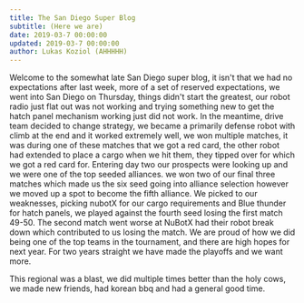 ```yaml
---
title: The San Diego Super Blog
subtitle: (Here we are)
date: 2019-03-7 00:00:00
updated: 2019-03-7 00:00:00
author: Lukas Koziol (AHHHHH)
---
```

Welcome to the somewhat late San Diego super blog, it isn't that we had no expectations after last week, more of a set of reserved expectations, we went into San Diego on Thursday, things didn't start the greatest, our robot radio just flat out was not working and trying something new to get the hatch panel mechanism working just did not work. In the meantime, drive team decided to change strategy, we became a primarily defense robot with climb at the end and it worked extremely well, we won multiple matches, it was during one of these matches that we got a red card, the other robot had extended to place a cargo when we hit them, they tipped over for which we got a red card for. Entering day two our prospects were looking up and we were one of the top seeded alliances. we won two of our final three matches which made us the six seed going into alliance selection however we moved up a spot to become the fifth alliance. We picked to our weaknesses, picking nubotX for our cargo requirements and Blue thunder for hatch panels, we played against the fourth seed losing the first match 49-50. The second match went worse at NuBotX had their robot break down which contributed to us losing the match. We are proud of how we did being one of the top teams in the tournament, and there are high hopes for next year. For two years straight we have made the playoffs and we want more.

This regional was a blast, we did multiple times better than the holy cows, we made new friends, had korean bbq and had a general good time.
